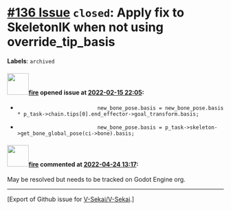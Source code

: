 # [\#136 Issue](https://github.com/V-Sekai/V-Sekai/issues/136) `closed`: Apply fix to SkeletonIK when not using override_tip_basis
**Labels**: `archived`


#### <img src="https://avatars.githubusercontent.com/u/32321?u=c2e06a3d2b49a467aa907e54aa259516440267cc&v=4" width="50">[fire](https://github.com/fire) opened issue at [2022-02-15 22:05](https://github.com/V-Sekai/V-Sekai/issues/136):

-                               new_bone_pose.basis = new_bone_pose.basis * p_task->chain.tips[0].end_effector->goal_transform.basis;
+                               new_bone_pose.basis = p_task->skeleton->get_bone_global_pose(ci->bone).basis;

#### <img src="https://avatars.githubusercontent.com/u/32321?u=c2e06a3d2b49a467aa907e54aa259516440267cc&v=4" width="50">[fire](https://github.com/fire) commented at [2022-04-24 13:17](https://github.com/V-Sekai/V-Sekai/issues/136#issuecomment-1107840404):

May be resolved but needs to be tracked on Godot Engine org.


-------------------------------------------------------------------------------



[Export of Github issue for [V-Sekai/V-Sekai](https://github.com/V-Sekai/V-Sekai).]
